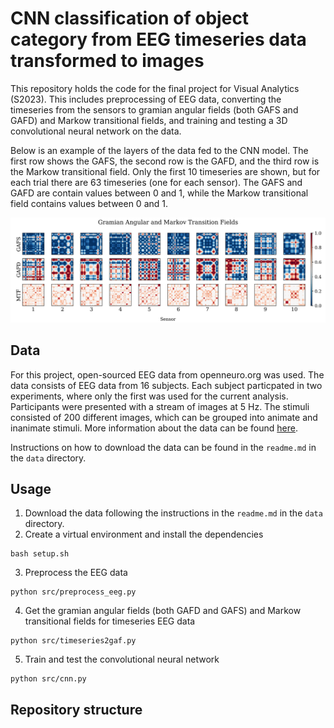 # CNN classification of object category from EEG timeseries data transformed to images
This repository holds the code for the final project for Visual Analytics (S2023). This includes preprocessing of EEG data, converting the timeseries from the sensors to gramian angular fields (both GAFS and GAFD) and Markow transitional fields, and training and testing a 3D convolutional neural network on the data.

Below is an example of the layers of the data fed to the CNN model. The first row shows the GAFS, the second row is the GAFD, and the third row is the Markow transitional field. Only the first 10 timeseries are shown, but for each trial there are 63 timeseries (one for each sensor). The GAFS and GAFD are contain values between 0 and 1, while the Markow transitional field contains values between 0 and 1.

![gaf_example](data/gaf_sub-01_0_0.png)

## Data
For this project, open-sourced EEG data from openneuro.org was used. The data consists of EEG data from 16 subjects. Each subject particpated in two experiments, where only the first was used for the current analysis. Participants were presented with a stream of images at 5 Hz. The stimuli consisted of 200 different images, which can be grouped into animate and inanimate stimuli. More information about the data can be found [here](https://openneuro.org/datasets/ds004018/versions/2.0.0).

Instructions on how to download the data can be found in the `readme.md` in the `data` directory. 

## Usage
1. Download the data following the instructions in the `readme.md` in the `data` directory. 
2. Create a virtual environment and install the dependencies
```
bash setup.sh
```
3. Preprocess the EEG data
```
python src/preprocess_eeg.py
```
4. Get the gramian angular fields (both GAFD and GAFS) and Markow transitional fields for timeseries EEG data
```
python src/timeseries2gaf.py
```
5. Train and test the convolutional neural network
```
python src/cnn.py
```

## Repository structure
